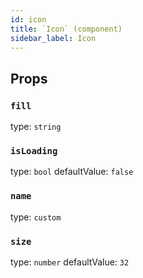 ```yaml
---
id: icon
title: `Icon` (component)
sidebar_label: Icon
---
```



Props
-----

### `fill`

type: `string`


### `isLoading`

type: `bool`
defaultValue: `false`


### `name`

type: `custom`


### `size`

type: `number`
defaultValue: `32`

